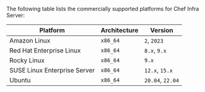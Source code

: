 The following table lists the commercially supported platforms for Chef Infra Server:

| Platform                     | Architecture | Version                             |
|------------------------------|--------------|-------------------------------------|
| Amazon Linux                 | `x86_64`     | `2`, `2023`                         |
| Red Hat Enterprise Linux     | `x86_64`     | `8.x`, `9.x`                        |
| Rocky Linux                  | `x86_64`     | `9.x`                               |
| SUSE Linux Enterprise Server | `x86_64`     | `12.x`, `15.x`                      |
| Ubuntu                       | `x86_64`     | `20.04`, `22.04`                    |
